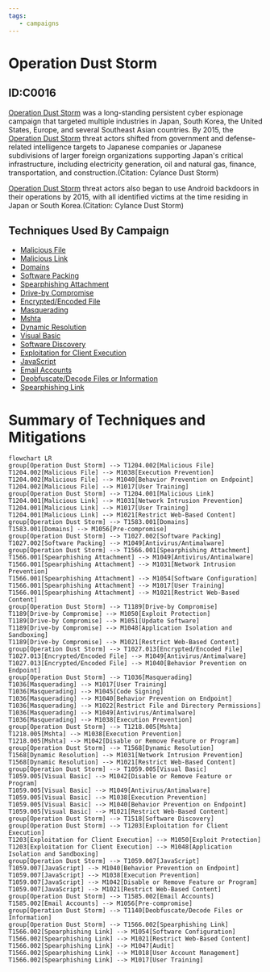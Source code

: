```yaml
---
tags:
   - campaigns
---
```

# Operation Dust Storm
## ID:C0016
[Operation Dust Storm](/mitre/campaigns/C0016) was a long-standing persistent cyber espionage campaign that targeted multiple industries in Japan, South Korea, the United States, Europe, and several Southeast Asian countries. By 2015, the [Operation Dust Storm](/mitre/campaigns/C0016) threat actors shifted from government and defense-related intelligence targets to Japanese companies or Japanese subdivisions of larger foreign organizations supporting Japan's critical infrastructure, including electricity generation, oil and natural gas, finance, transportation, and construction.(Citation: Cylance Dust Storm)

[Operation Dust Storm](/mitre/campaigns/C0016) threat actors also began to use Android backdoors in their operations by 2015, with all identified victims at the time residing in Japan or South Korea.(Citation: Cylance Dust Storm)
## Techniques Used By Campaign
* [Malicious File](/mitre/techniques/T1204/002)
* [Malicious Link](/mitre/techniques/T1204/001)
* [Domains](/mitre/techniques/T1583/001)
* [Software Packing](/mitre/techniques/T1027/002)
* [Spearphishing Attachment](/mitre/techniques/T1566/001)
* [Drive-by Compromise](/mitre/techniques/T1189)
* [Encrypted/Encoded File](/mitre/techniques/T1027/013)
* [Masquerading](/mitre/techniques/T1036)
* [Mshta](/mitre/techniques/T1218/005)
* [Dynamic Resolution](/mitre/techniques/T1568)
* [Visual Basic](/mitre/techniques/T1059/005)
* [Software Discovery](/mitre/techniques/T1518)
* [Exploitation for Client Execution](/mitre/techniques/T1203)
* [JavaScript](/mitre/techniques/T1059/007)
* [Email Accounts](/mitre/techniques/T1585/002)
* [Deobfuscate/Decode Files or Information](/mitre/techniques/T1140)
* [Spearphishing Link](/mitre/techniques/T1566/002)

# Summary of Techniques and Mitigations
```mermaid
flowchart LR
group[Operation Dust Storm] --> T1204.002[Malicious File]
T1204.002[Malicious File] --> M1038[Execution Prevention]
T1204.002[Malicious File] --> M1040[Behavior Prevention on Endpoint]
T1204.002[Malicious File] --> M1017[User Training]
group[Operation Dust Storm] --> T1204.001[Malicious Link]
T1204.001[Malicious Link] --> M1031[Network Intrusion Prevention]
T1204.001[Malicious Link] --> M1017[User Training]
T1204.001[Malicious Link] --> M1021[Restrict Web-Based Content]
group[Operation Dust Storm] --> T1583.001[Domains]
T1583.001[Domains] --> M1056[Pre-compromise]
group[Operation Dust Storm] --> T1027.002[Software Packing]
T1027.002[Software Packing] --> M1049[Antivirus/Antimalware]
group[Operation Dust Storm] --> T1566.001[Spearphishing Attachment]
T1566.001[Spearphishing Attachment] --> M1049[Antivirus/Antimalware]
T1566.001[Spearphishing Attachment] --> M1031[Network Intrusion Prevention]
T1566.001[Spearphishing Attachment] --> M1054[Software Configuration]
T1566.001[Spearphishing Attachment] --> M1017[User Training]
T1566.001[Spearphishing Attachment] --> M1021[Restrict Web-Based Content]
group[Operation Dust Storm] --> T1189[Drive-by Compromise]
T1189[Drive-by Compromise] --> M1050[Exploit Protection]
T1189[Drive-by Compromise] --> M1051[Update Software]
T1189[Drive-by Compromise] --> M1048[Application Isolation and Sandboxing]
T1189[Drive-by Compromise] --> M1021[Restrict Web-Based Content]
group[Operation Dust Storm] --> T1027.013[Encrypted/Encoded File]
T1027.013[Encrypted/Encoded File] --> M1049[Antivirus/Antimalware]
T1027.013[Encrypted/Encoded File] --> M1040[Behavior Prevention on Endpoint]
group[Operation Dust Storm] --> T1036[Masquerading]
T1036[Masquerading] --> M1017[User Training]
T1036[Masquerading] --> M1045[Code Signing]
T1036[Masquerading] --> M1040[Behavior Prevention on Endpoint]
T1036[Masquerading] --> M1022[Restrict File and Directory Permissions]
T1036[Masquerading] --> M1049[Antivirus/Antimalware]
T1036[Masquerading] --> M1038[Execution Prevention]
group[Operation Dust Storm] --> T1218.005[Mshta]
T1218.005[Mshta] --> M1038[Execution Prevention]
T1218.005[Mshta] --> M1042[Disable or Remove Feature or Program]
group[Operation Dust Storm] --> T1568[Dynamic Resolution]
T1568[Dynamic Resolution] --> M1031[Network Intrusion Prevention]
T1568[Dynamic Resolution] --> M1021[Restrict Web-Based Content]
group[Operation Dust Storm] --> T1059.005[Visual Basic]
T1059.005[Visual Basic] --> M1042[Disable or Remove Feature or Program]
T1059.005[Visual Basic] --> M1049[Antivirus/Antimalware]
T1059.005[Visual Basic] --> M1038[Execution Prevention]
T1059.005[Visual Basic] --> M1040[Behavior Prevention on Endpoint]
T1059.005[Visual Basic] --> M1021[Restrict Web-Based Content]
group[Operation Dust Storm] --> T1518[Software Discovery]
group[Operation Dust Storm] --> T1203[Exploitation for Client Execution]
T1203[Exploitation for Client Execution] --> M1050[Exploit Protection]
T1203[Exploitation for Client Execution] --> M1048[Application Isolation and Sandboxing]
group[Operation Dust Storm] --> T1059.007[JavaScript]
T1059.007[JavaScript] --> M1040[Behavior Prevention on Endpoint]
T1059.007[JavaScript] --> M1038[Execution Prevention]
T1059.007[JavaScript] --> M1042[Disable or Remove Feature or Program]
T1059.007[JavaScript] --> M1021[Restrict Web-Based Content]
group[Operation Dust Storm] --> T1585.002[Email Accounts]
T1585.002[Email Accounts] --> M1056[Pre-compromise]
group[Operation Dust Storm] --> T1140[Deobfuscate/Decode Files or Information]
group[Operation Dust Storm] --> T1566.002[Spearphishing Link]
T1566.002[Spearphishing Link] --> M1054[Software Configuration]
T1566.002[Spearphishing Link] --> M1021[Restrict Web-Based Content]
T1566.002[Spearphishing Link] --> M1047[Audit]
T1566.002[Spearphishing Link] --> M1018[User Account Management]
T1566.002[Spearphishing Link] --> M1017[User Training]
```
